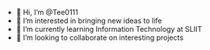 - 👋 Hi, I’m @Tee0111
- 👀 I’m interested in bringing new ideas to life
- 🌱 I’m currently learning Information Technology at SLIIT
- 💞️ I’m looking to collaborate on interesting projects
  
  

<!---
Tee0111/Tee0111 is a ✨ special ✨ repository because its `README.md` (this file) appears on your GitHub profile.
You can click the Preview link to take a look at your changes.
--->
